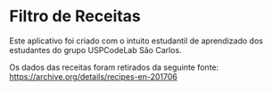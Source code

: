 # Filtro de Receitas

Este aplicativo foi criado com o intuito estudantil de aprendizado dos estudantes do grupo USPCodeLab São Carlos.

Os dados das receitas foram retirados da seguinte fonte: https://archive.org/details/recipes-en-201706
